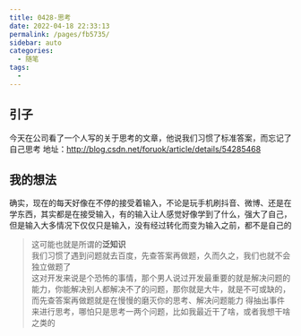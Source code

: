 ```yaml
---
title: 0428-思考
date: 2022-04-18 22:33:13
permalink: /pages/fb5735/
sidebar: auto
categories:
  - 随笔
tags:
  - 
---
```


## 引子
今天在公司看了一个人写的关于思考的文章，他说我们习惯了标准答案，而忘记了自己思考
地址：http://blog.csdn.net/foruok/article/details/54285468

## 我的想法
确实，现在的每天好像在不停的接受着输入，不论是玩手机刷抖音、微博、还是在学东西，其实都是在接受输入，有的输入让人感觉好像学到了什么，强大了自己，但是输入大多情况下仅仅只是输入，没有经过转化而变为输入之前，都不是自己的   
> 这可能也就是所谓的**泛知识**  
我们习惯了遇到问题就去百度，先查答案再做题，久而久之，我们也就不会独立做题了  
这对开发来说是个恐怖的事情，那个男人说过开发最重要的就是解决问题的能力，你能解决别人都解决不了的问题，那你就是大牛，就是不可或缺的，而先查答案再做题就是在慢慢的磨灭你的思考、解决问题能力
得抽出事件来进行思考，哪怕只是思考一两个问题，比如我最近干了啥，或者我想干啥之类的
